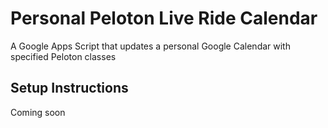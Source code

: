 # Personal Peloton Live Ride Calendar
A Google Apps Script that updates a personal Google Calendar with specified Peloton classes


## Setup Instructions
Coming soon
